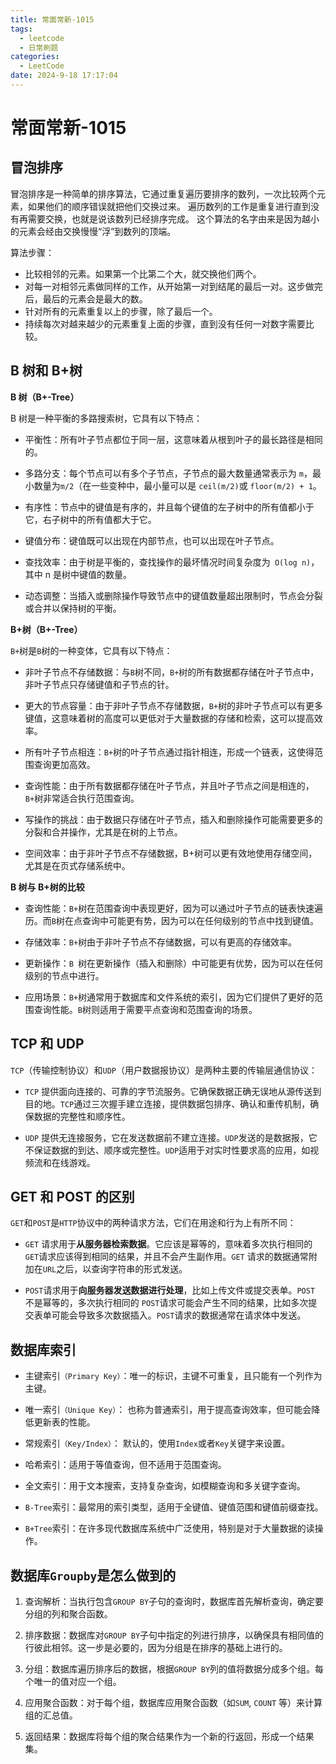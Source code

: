 ```yaml
---
title: 常面常新-1015
tags:
  - leetcode
  - 日常刷题
categories:
  - LeetCode
date: 2024-9-18 17:17:04
---
```


<!-- @format -->

# 常面常新-1015

## 冒泡排序

冒泡排序是一种简单的排序算法，它通过重复遍历要排序的数列，一次比较两个元素，如果他们的顺序错误就把他们交换过来。
遍历数列的工作是重复进行直到没有再需要交换，也就是说该数列已经排序完成。
这个算法的名字由来是因为越小的元素会经由交换慢慢“浮”到数列的顶端。

算法步骤：

- 比较相邻的元素。如果第一个比第二个大，就交换他们两个。
- 对每一对相邻元素做同样的工作，从开始第一对到结尾的最后一对。这步做完后，最后的元素会是最大的数。
- 针对所有的元素重复以上的步骤，除了最后一个。
- 持续每次对越来越少的元素重复上面的步骤，直到没有任何一对数字需要比较。

## B 树和 B+树

**B 树（B+-Tree）**

B 树是一种平衡的多路搜索树，它具有以下特点：

- 平衡性：所有叶子节点都位于同一层，这意味着从根到叶子的最长路径是相同的。

- 多路分支：每个节点可以有多个子节点，子节点的最大数量通常表示为 `m`，最小数量为`m/2`（在一些变种中，最小量可以是 `ceil(m/2)`或 `floor(m/2) + 1`。

- 有序性：节点中的键值是有序的，并且每个键值的左子树中的所有值都小于它，右子树中的所有值都大于它。

- 键值分布：键值既可以出现在内部节点，也可以出现在叶子节点。

- 查找效率：由于树是平衡的，查找操作的最坏情况时间复杂度为` O(log n)`，其中 n 是树中键值的数量。

- 动态调整：当插入或删除操作导致节点中的键值数量超出限制时，节点会分裂或合并以保持树的平衡。

**B+树（B+-Tree）**

`B+`树是`B`树的一种变体，它具有以下特点：

- 非叶子节点不存储数据：与`B`树不同，`B+`树的所有数据都存储在叶子节点中，非叶子节点只存储键值和子节点的针。

- 更大的节点容量：由于非叶子节点不存储数据，`B+`树的非叶子节点可以有更多键值，这意味着树的高度可以更低对于大量数据的存储和检索，这可以提高效率。

- 所有叶子节点相连：`B+`树的叶子节点通过指针相连，形成一个链表，这使得范围查询更加高效。

- 查询性能：由于所有数据都存储在叶子节点，并且叶子节点之间是相连的，`B+`树非常适合执行范围查询。

- 写操作的挑战：由于数据只存储在叶子节点，插入和删除操作可能需要更多的分裂和合并操作，尤其是在树的上节点。

- 空间效率：由于非叶子节点不存储数据，B+树可以更有效地使用存储空间，尤其是在页式存储系统中。

**B 树与 B+树的比较**

- 查询性能：`B+`树在范围查询中表现更好，因为可以通过叶子节点的链表快速遍历。而`B`树在点查询中可能更有势，因为可以在任何级别的节点中找到键值。

- 存储效率：`B+`树由于非叶子节点不存储数据，可以有更高的存储效率。

- 更新操作：`B `树在更新操作（插入和删除）中可能更有优势，因为可以在任何级别的节点中进行。

- 应用场景：`B+`树通常用于数据库和文件系统的索引，因为它们提供了更好的范围查询性能。`B`树则适用于需要平点查询和范围查询的场景。

## TCP 和 UDP

`TCP`（传输控制协议）和`UDP`（用户数据报协议）是两种主要的传输层通信协议：

- `TCP` 提供面向连接的、可靠的字节流服务。它确保数据正确无误地从源传送到目的地。`TCP`通过三次握手建立连接，提供数据包排序、确认和重传机制，确保数据的完整性和顺序性。

- `UDP` 提供无连接服务，它在发送数据前不建立连接。`UDP`发送的是数据报，它不保证数据的到达、顺序或完整性。`UDP`适用于对实时性要求高的应用，如视频流和在线游戏。

## GET 和 POST 的区别

`GET`和`POST`是`HTTP`协议中的两种请求方法，它们在用途和行为上有所不同：

- `GET` 请求用于**从服务器检索数据**。它应该是幂等的，意味着多次执行相同的`GET`请求应该得到相同的结果，并且不会产生副作用。`GET` 请求的数据通常附加在`URL`之后，以查询字符串的形式发送。

- `POST`请求用于**向服务器发送数据进行处理**，比如上传文件或提交表单。`POST` 不是幂等的，多次执行相同的 `POST`请求可能会产生不同的结果，比如多次提交表单可能会导致多次数据插入。`POST`请求的数据通常在请求体中发送。

## 数据库索引

- 主键索引`（Primary Key‌）`：唯一的标识，主键不可重复，且只能有一个列作为主键。

- 唯一索引`（Unique Key）`： 也称为普通索引，用于提高查询效率，但可能会降低更新表的性能。

- 常规索引`（Key/Index）`： 默认的，使用`Index`或者`Key`关键字来设置。

- 哈希索引：适用于等值查询，但不适用于范围查询。

- 全文索引：用于文本搜索，支持复杂查询，如模糊查询和多关键字查询。

- `B-Tree`索引：最常用的索引类型，适用于全键值、键值范围和键值前缀查找。

- `B+Tree`索引：在许多现代数据库系统中广泛使用，特别是对于大量数据的读操作。

## 数据库`Groupby`是怎么做到的

1. 查询解析：当执行包含`GROUP BY`子句的查询时，数据库首先解析查询，确定要分组的列和聚合函数。

2. 排序数据：数据库对`GROUP BY`子句中指定的列进行排序，以确保具有相同值的行彼此相邻。这一步是必要的，因为分组是在排序的基础上进行的。

3. 分组：数据库遍历排序后的数据，根据`GROUP BY`列的值将数据分成多个组。每个唯一的值对应一个组。

4. 应用聚合函数：对于每个组，数据库应用聚合函数（如`SUM`, `COUNT` 等）来计算组的汇总值。

5. 返回结果：数据库将每个组的聚合结果作为一个新的行返回，形成一个结果集。

<!-- @format -->
